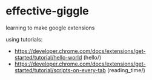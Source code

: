 # effective-giggle
learning to make google extensions

using tutorials:
* https://developer.chrome.com/docs/extensions/get-started/tutorial/hello-world (hello/)
* https://developer.chrome.com/docs/extensions/get-started/tutorial/scripts-on-every-tab (reading_time/)
